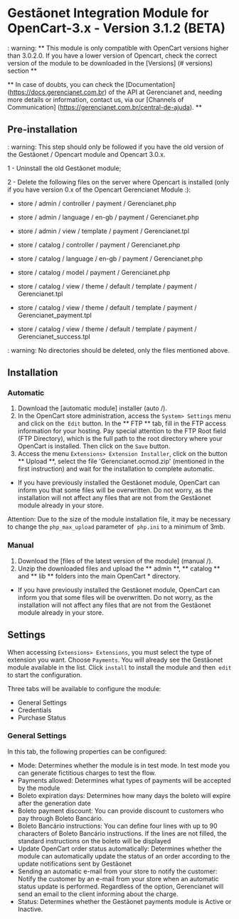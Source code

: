 # Gestãonet Integration Module for OpenCart-3.x - Version 3.1.2 (BETA) #

: warning: ** This module is only compatible with OpenCart versions higher than 3.0.2.0. If you have a lower version of Opencart, check the correct version of the module to be downloaded in the [Versions] (# versions) section **

** In case of doubts, you can check the [Documentation] (https://docs.gerencianet.com.br) of the API at Gerencianet and, needing more details or information, contact us, via our [Channels of Communication] (https://gerencianet.com.br/central-de-ajuda). **

## Pre-installation

: warning: This step should only be followed if you have the old version of the Gestãonet / Opencart module and Opencart 3.0.x.

1 - Uninstall the old Gestãonet module;

2 - Delete the following files on the server where Opencart is installed (only if you have version 0.x of the Opencart Gerencianet Module :):

- store / admin / controller / payment / Gerencianet.php
- store / admin / language / en-gb / payment / Gerencianet.php
- store / admin / view / template / payment / Gerencianet.tpl

- store / catalog / controller / payment / Gerencianet.php
- store / catalog / language / en-gb / payment / Gerencianet.php
- store / catalog / model / payment / Gerencianet.php
- store / catalog / view / theme / default / template / payment / Gerencianet.tpl
- store / catalog / view / theme / default / template / payment / Gerencianet_payment.tpl
- store / catalog / view / theme / default / template / payment / Gerencianet_success.tpl

: warning: No directories should be deleted, only the files mentioned above.

## Installation

### Automatic

1. Download the [automatic module] installer (auto /).
2. In the OpenCart store administration, access the `System> Settings` menu and click on the` Edit` button. In the ** FTP ** tab, fill in the FTP access information for your hosting. Pay special attention to the FTP Root field (FTP Directory), which is the full path to the root directory where your OpenCart is installed. Then click on the `Save` button.
3. Access the menu `Extensions> Extension Installer`, click on the button ** Upload **, select the file 'Gerencianet.ocmod.zip' (mentioned in the first instruction) and wait for the installation to complete automatic.

* If you have previously installed the Gestãonet module, OpenCart can inform you that some files will be overwritten. Do not worry, as the installation will not affect any files that are not from the Gestãonet module already in your store.

Attention: Due to the size of the module installation file, it may be necessary to change the `php_max_upload` parameter of` php.ini` to a minimum of 3mb.


### Manual

1. Download the [files of the latest version of the module] (manual /).
2. Unzip the downloaded files and upload the ** admin **, ** catalog ** and ** lib ** folders into the main OpenCart * directory.

* If you have previously installed the Gestãonet module, OpenCart can inform you that some files will be overwritten. Do not worry, as the installation will not affect any files that are not from the Gestãonet module already in your store.


## Settings

When accessing `Extensions> Extensions`, you must select the type of extension you want. Choose `Payments`. You will already see the Gestãonet module available in the list. Click `install` to install the module and then` edit` to start the configuration.

Three tabs will be available to configure the module:

* General Settings
* Credentials
* Purchase Status

### General Settings

In this tab, the following properties can be configured:
* Mode: Determines whether the module is in test mode. In test mode you can generate fictitious charges to test the flow.
* Payments allowed: Determines what types of payments will be accepted by the module
* Boleto expiration days: Determines how many days the boleto will expire after the generation date
* Boleto payment discount: You can provide discount to customers who pay through Boleto Bancário.
* Boleto Bancário instructions: You can define four lines with up to 90 characters of Boleto Bancário instructions. If the lines are not filled, the standard instructions on the boleto will be displayed
* Update OpenCart order status automatically: Determines whether the module can automatically update the status of an order according to the update notifications sent by Gestãonet
* Sending an automatic e-mail from your store to notify the customer: Notify the customer by an e-mail from your store when an automatic status update is performed. Regardless of the option, Gerencianet will send an email to the client informing about the charge.
* Status: Determines whether the Gestãonet payments module is Active or Inactive.
